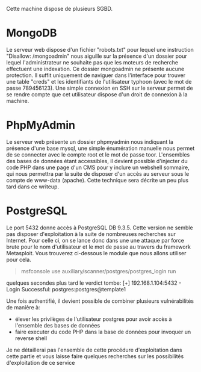Cette machine dispose de plusieurs SGBD. 

# MongoDB
Le serveur web dispose d'un fichier "robots.txt" pour lequel une instruction "Disallow: /mongoadmin" nous aiguille sur la présence d'un dossier pour lequel l'administrateur ne souhaite pas que les moteurs de recherche effectuent une indexation. Ce dossier mongoadmin ne présente aucune protection. Il suffit uniquement de naviguer dans l'interface pour trouver une table "creds" et les identifiants de l'utilisateur typhoon (avec le mot de passe 789456123). Une simple connexion en SSH sur le serveur permet de se rendre compte que cet utilisateur dispose d'un droit de connexion à la machine. 

# PhpMyAdmin
Le serveur web présente un dossier phpmyadmin nous indiquant la présence d'une base mysql, une simple énumération manuelle nous permet de se connecter avec le compte root et le mot de passe toor. L'ensembles des bases de données étant accessibles, il devient possible d'injecter du code PHP dans une page d'un CMS pour y inclure un webshell sommaire, qui nous permettra par la suite de disposer d'un accès au serveur sous le compte de www-data (apache). Cette technique sera décrite un peu plus tard dans ce writeup.

# PostgreSQL
Le port 5432 donne accès à PostgreSQL DB 9.3.5. Cette version ne semble pas disposer d'exploitation à la suite de nombreuses recherches sur Internet. Pour celle ci, on se lance donc dans une une attaque par force brute pour le nom d'utilisateur et le mot de passe au travers du framework Metasploit. Vous trouverez ci-dessous le module que nous allons utiliser pour cela.
> msfconsole
> use auxiliary/scanner/postgres/postgres_login
> run

quelques secondes plus tard le verdict tombe: 
[+] 192.168.1.104:5432 - Login Successful: postgres:postgres@template1

Une fois authentifié, il devient possible de combiner plusieurs vulnérabilités de manière à:
* élever les privilèges de l'utilisateur postgres pour avoir accès à l'ensemble des bases de données
* faire executer du code PHP dans la base de données pour invoquer un reverse shell

Je ne détaillerai pas l'ensemble de cette procédure d'exploitation dans cette partie et vous laisse faire quelques recherches sur les possibilités d'exploitation de ce service